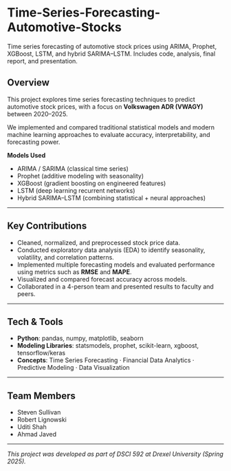 # Time-Series-Forecasting-Automotive-Stocks
Time series forecasting of automotive stock prices using ARIMA, Prophet, XGBoost, LSTM, and hybrid SARIMA–LSTM. Includes code, analysis, final report, and presentation.

## Overview
This project explores time series forecasting techniques to predict automotive stock prices, with a focus on **Volkswagen ADR (VWAGY)** between 2020–2025.

We implemented and compared traditional statistical models and modern machine learning approaches to evaluate accuracy, interpretability, and forecasting power.  

**Models Used**
- ARIMA / SARIMA (classical time series)
- Prophet (additive modeling with seasonality)
- XGBoost (gradient boosting on engineered features)
- LSTM (deep learning recurrent networks)
- Hybrid SARIMA–LSTM (combining statistical + neural approaches)

---

## Key Contributions
- Cleaned, normalized, and preprocessed stock price data.  
- Conducted exploratory data analysis (EDA) to identify seasonality, volatility, and correlation patterns.  
- Implemented multiple forecasting models and evaluated performance using metrics such as **RMSE** and **MAPE**.  
- Visualized and compared forecast accuracy across models.  
- Collaborated in a 4-person team and presented results to faculty and peers.  

---

## Tech & Tools
- **Python**: pandas, numpy, matplotlib, seaborn  
- **Modeling Libraries**: statsmodels, prophet, scikit-learn, xgboost, tensorflow/keras  
- **Concepts**: Time Series Forecasting · Financial Data Analytics · Predictive Modeling · Data Visualization  

---

## Team Members
- Steven Sullivan
- Robert Lignowski
- Uditi Shah
- Ahmad Javed

---

*This project was developed as part of DSCI 592 at Drexel University (Spring 2025).*
